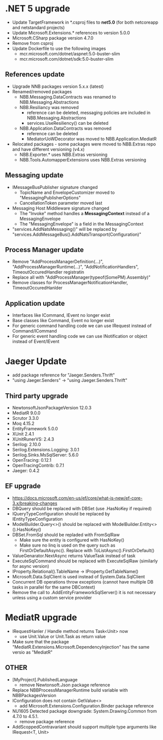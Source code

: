 # .NET 5 upgrade
* Update TargetFramework in *.csproj files to **net5.0** (for both netcoreapp and netstandard projects)
* Update Microsoft.Extensions.*  references to version 5.0.0
* Microsoft.CSharp package version 4.7.0
* Remove <LangVersion></LangVersion> from csproj
* Update Dockerfile to use the following images
  * mcr.microsoft.com/dotnet/aspnet:5.0-buster-slim
  * mcr.microsoft.com/dotnet/sdk:5.0-buster-slim
  

## References update 
* Upgrade NNB packages version 5.x.x (latest)
* Renamed/removed packages
  * NBB.Messaging.DataContracts was renamed to NBB.Messaging.Abstractions
  * NBB.Resiliancy was removed 
    * reference can be deleted, messaging policies are included in NBB.Messaging.Abstractions
    * services.UseResiliency() can be deleted
  * NBB.Application.DataContracts was removed
    * reference can be deleted
    * MediatorUoWDecorator was moved to NBB.Application.MediatR
* Relocated packages - some packages were moved to NBB.Extras repo and have different versioning (v4.x)
  * NBB.Exporter.* uses NBB.Extras versioning
  * NBB.Tools.AutomapperExtensions uses NBB.Extras versioning


## Messaging update
* IMessageBusPublisher signature changed
  * TopicName and EnvelopeCustomizer moved to "MessagingPublisherOptions"
  * CancellationToken parameter moved last
* Messaging Host Middleware signature changed
  * The "Invoke" method handles a **MessagingContext** instead of a MessagingEnvelope
  * The "MessagingEnvelope" is a field in the MessagingContext
* "services.AddNatsMessaging()" will be replaced by "services.AddMessageBus().AddNatsTransport(Configuration)"

## Process Manager update
* Remove "AddProcessManagerDefinition(...)", "AddProcessManagerRuntime(...)", "AddNotificationHandlers", TimeoutOccuredHandler registratin
* Replace all with "AddProcessManager(typeof(SomePM).Assembly)"
* Remove classes for ProcessManagerNotificationHandler, TimeoutOccuredHanlder


## Application update
* Interfaces like ICommand, IEvent no longer exist
* Base classes like Command, Event no longer exist
* For generic command handling code we can use IRequest instead of Command/ICommand
* For generic event handling code we can use INotification or object instead of Event/IEvent


# Jaeger Update
* add package reference for "Jaeger.Senders.Thrift"
* "using Jaeger.Senders" -> "using Jaeger.Senders.Thrift"


## Third party upgrade
* NewtonsoftJsonPackageVersion 12.0.3
* MediatR 9.0.0
* Scrutor 3.3.0
* Moq 4.15.2
* EntityFramework 5.0.0
* XUnit 2.4.1
* XUnitRunerVS: 2.4.3
* Serilog: 2.10.0
* Serilog.Extensions.Logging: 3.0.1
* Serilog.Sinks.MsSqlServer: 5.6.0
* OpenTracing: 0.12.1
* OpenTracingContrib: 0.7.1
* Jaeger: 0.4.2


## EF upgrade
* https://docs.microsoft.com/en-us/ef/core/what-is-new/ef-core-3.x/breaking-changes
* DBQuery should be replaced with DBSet (use .HasNoKey if required)
* IQueryTypeConfiguration<TQuery> should be replaced by IEntityTypeConfiguration<TEntity>
* ModelBuilder.Query<>() should be replaced with ModelBuilder.Entity<>().HasNoKey()
* DBSet.FromSql should be repladed with FromSqlRaw
  * Make sure the entity is configured with HasNoKey()
  * Make sure no linq is used on the query such as FirstOrDefaultAsync(). Replace with ToListAsync().FirstOrDefault()
* ValueGenarator.NextAsync returns ValueTask instead of task
* ExecuteSqlCommand should be replaced with ExecuteSqlRaw (similarly for async version)
* IProperty.Relational().TableName -> IProperty.GetTableName()
* Microsoft.Data.SqlClient is used instead of System.Data.SqlClient
* Concurrent DB operations throw exceptions (cannot have multiple DB tasks in parallel for the same DBContext)
* Remove the call to .AddEntityFrameworkSqlServer() it is not necessary unless using a custom service provider



# MediatR upgrade
* IRequestHanler / Handle method returns Task\<Unit> now
  * use Unit.Value or Unit.Task as return value
* Make sure that the package "MediatR.Extensions.Microsoft.DependencyInjection" has the same versio as  "MediatR"

## OTHER
* [MyProject].PublishedLanguage
  * remove Newtonsoft.Json package reference
* Replace NBBProcessManagerRuntime build variable with NBBPackagesVersion
* IConfiguration does not contain GetValue<>
  * add Microsoft.Extensions.Configuration.Binder package reference
* NU1605	Detected package downgrade: System.Drawing.Common from 4.7.0 to 4.5.1. 
  * remove package reference
* AddScoppedContravariant should support multiple type arguments like IRequest<T, Unit>